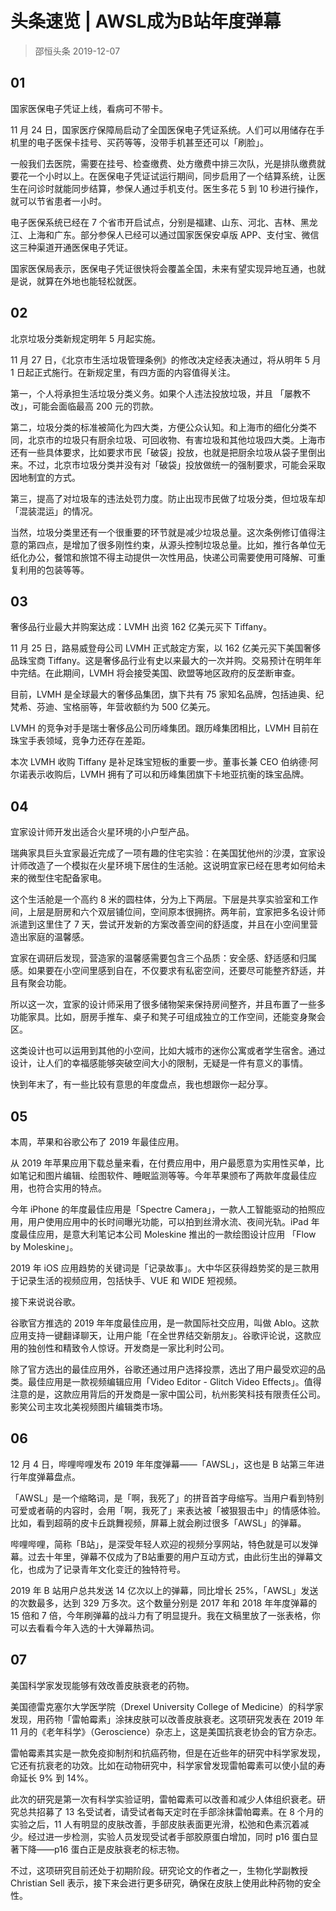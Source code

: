 # 头条速览 | AWSL成为B站年度弹幕
> 邵恒头条
2019-12-07

## 01

国家医保电子凭证上线，看病可不带卡。

11 月 24 日，国家医疗保障局启动了全国医保电子凭证系统。人们可以用储存在手机里的电子医保卡挂号、买药等等，没带手机甚至还可以「刷脸」。

一般我们去医院，需要在挂号、检查缴费、处方缴费中排三次队，光是排队缴费就要花一个小时以上。在医保电子凭证试运行期间，同步启用了一个结算系统，让医生在问诊时就能同步结算，参保人通过手机支付。医生多花 5 到 10 秒进行操作，就可以节省患者一小时。

电子医保系统已经在 7 个省市开启试点，分别是福建、山东、河北、吉林、黑龙江、上海和广东。部分参保人已经可以通过国家医保安卓版 APP、支付宝、微信这三种渠道开通医保电子凭证。

国家医保局表示，医保电子凭证很快将会覆盖全国，未来有望实现异地互通，也就是说，就算在外地也能轻松就医。

## 02

北京垃圾分类新规定明年 5 月起实施。

11 月 27 日，《北京市生活垃圾管理条例》的修改决定经表决通过，将从明年 5 月 1 日起正式施行。在新规定里，有四方面的内容值得关注。

第一，个人将承担生活垃圾分类义务。如果个人违法投放垃圾，并且 「屡教不改」，可能会面临最高 200 元的罚款。

第二，垃圾分类的标准被简化为四大类，方便公众认知。和上海市的细化分类不同，北京市的垃圾只有厨余垃圾、可回收物、有害垃圾和其他垃圾四大类。上海市还有一些具体要求，比如要求市民「破袋」投放，也就是把厨余垃圾从袋子里倒出来。不过，北京市垃圾分类并没有对「破袋」投放做统一的强制要求，可能会采取因地制宜的方式。

第三，提高了对垃圾车的违法处罚力度。防止出现市民做了垃圾分类，但垃圾车却「混装混运」的情况。

当然，垃圾分类里还有一个很重要的环节就是减少垃圾总量。这次条例修订值得注意的第四点，是增加了很多刚性约束，从源头控制垃圾总量。比如，推行各单位无纸化办公，餐馆和旅馆不得主动提供一次性用品，快递公司需要使用可降解、可重复利用的包装等等。

## 03

奢侈品行业最大并购案达成：LVMH 出资 162 亿美元买下 Tiffany。

11 月 25 日，路易威登母公司 LVMH 正式敲定方案，以 162 亿美元买下美国奢侈品珠宝商 Tiffany。这是奢侈品行业有史以来最大的一次并购。交易预计在明年年中完结。在此期间，LVMH 将会接受美国、欧盟等地区政府的反垄断审查。

目前，LVMH 是全球最大的奢侈品集团，旗下共有 75 家知名品牌，包括迪奥、纪梵希、芬迪、宝格丽等，年营收额约为 500 亿美元。

LVMH 的竞争对手是瑞士奢侈品公司历峰集团。跟历峰集团相比，LVMH 目前在珠宝手表领域，竞争力还存在差距。

本次 LVMH 收购 Tiffany 是补足珠宝短板的重要一步。董事长兼 CEO 伯纳德·阿尔诺表示收购后，LVMH 拥有了可以和历峰集团旗下卡地亚抗衡的珠宝品牌。

## 04

宜家设计师开发出适合火星环境的小户型产品。

瑞典家具巨头宜家最近完成了一项有趣的住宅实验：在美国犹他州的沙漠，宜家设计师改造了一个模拟在火星环境下居住的生活舱。这说明宜家已经在思考如何给未来的微型住宅配备家电。

这个生活舱是一个高约 8 米的圆柱体，分为上下两层。下层是共享实验室和工作间，上层是厨房和六个双层铺位间，空间原本很拥挤。两年前，宜家把多名设计师派遣到这里住了 7 天，尝试开发新的方案改善空间的舒适度，并且在小空间里营造出家庭的温馨感。

宜家在调研后发现，营造家的温馨感需要包含三个品质：安全感、舒适感和归属感。如果要在小空间里感到自在，不仅要求有私密空间，还要尽可能整齐舒适，并且有聚会功能。

所以这一次，宜家的设计师采用了很多储物架来保持房间整齐，并且布置了一些多功能家具。比如，厨房手推车、桌子和凳子可组成独立的工作空间，还能变身聚会区。

这类设计也可以运用到其他的小空间，比如大城市的迷你公寓或者学生宿舍。通过设计，让人们的幸福感能够突破空间大小的限制，无疑是一件有意义的事情。

快到年末了，有一些比较有意思的年度盘点，我也想跟你一起分享。

## 05

本周，苹果和谷歌公布了 2019 年最佳应用。

从 2019 年苹果应用下载总量来看，在付费应用中，用户最愿意为实用性买单，比如笔记和图片编辑、绘图软件、睡眠监测等等。今年苹果颁布了两款年度最佳应用，也符合实用的特点。

今年 iPhone 的年度最佳应用是「Spectre Camera」，一款人工智能驱动的拍照应用，用户使用应用中的长时间曝光功能，可以拍到丝滑水流、夜间光轨。iPad 年度最佳应用，是意大利笔记本公司 Moleskine 推出的一款绘图设计应用 「Flow by Moleskine」。

2019 年 iOS 应用趋势的关键词是「记录故事」。大中华区获得趋势奖的是三款用于记录生活的视频应用，包括快手、VUE 和 WIDE 短视频。

接下来说说谷歌。

谷歌官方推选的 2019 年年度最佳应用，是一款国际社交应用，叫做 Ablo。这款应用支持一键翻译聊天，让用户能「在全世界结交新朋友」。谷歌评论说，这款应用的独创性和精致令人惊讶。开发商是一家比利时公司。

除了官方选出的最佳应用外，谷歌还通过用户选择投票，选出了用户最受欢迎的品类。最佳应用是一款视频编辑应用「Video Editor - Glitch Video Effects」。值得注意的是，这款应用背后的开发商是一家中国公司，杭州影笑科技有限责任公司。影笑公司主攻北美视频图片编辑类市场。

## 06

12 月 4 日，哔哩哔哩发布 2019 年年度弹幕——「AWSL」，这也是 B 站第三年进行年度弹幕盘点。

「AWSL」是一个缩略词，是「啊，我死了」的拼音首字母缩写。当用户看到特别可爱或者萌的内容时，会用「啊，我死了」来表达被「被狠狠击中」的情感体验。比如，看到超萌的皮卡丘跳舞视频，屏幕上就会刷过很多「AWSL」的弹幕。

哔哩哔哩，简称「B站」，是深受年轻人欢迎的视频分享网站，特色就是可以发弹幕。过去十年里，弹幕不仅成为了B站重要的用户互动方式，由此衍生出的弹幕文化，也成为了记录青年文化变迁的独特符号。

2019 年 B 站用户总共发送 14 亿次以上的弹幕，同比增长 25%，「AWSL」发送的次数最多，达到 329 万多次。这个数量分别是 2017 年和 2018 年年度弹幕的 15 倍和 7 倍，今年刷弹幕的战斗力有了明显提升。我在文稿里放了一张表格，你可以去看看今年入选的十大弹幕热词。

## 07

美国科学家发现能够有效改善皮肤衰老的药物。

美国德雷克塞尔大学医学院（Drexel University College of Medicine）的科学家发现，用药物「雷帕霉素」涂抹皮肤可以改善皮肤衰老。这项研究发表在 2019 年 11 月的《老年科学》（Geroscience）杂志上，这是美国抗衰老协会的官方杂志。

雷帕霉素其实是一款免疫抑制剂和抗癌药物，但是在近些年的研究中科学家发现，它还有抗衰老的功效。比如在动物研究中，科学家曾发现雷帕霉素可以使小鼠的寿命延长 9% 到 14%。

此次的研究是第一次有科学实验证明，雷帕霉素可以改善和减少人体组织衰老。研究总共招募了 13 名受试者，请受试者每天定时在手部涂抹雷帕霉素。在 8 个月的实验之后，11 人有明显的皮肤改善，手部皮肤表面更光滑，松弛和色素沉着减少。经过进一步检测，实验人员发现受试者手部胶原蛋白增加，同时 p16 蛋白显著下降——p16 蛋白正是皮肤衰老的标志物。

不过，这项研究目前还处于初期阶段。研究论文的作者之一，生物化学副教授 Christian Sell 表示，接下来会进行更多研究，确保在皮肤上使用此种药物的安全性。

